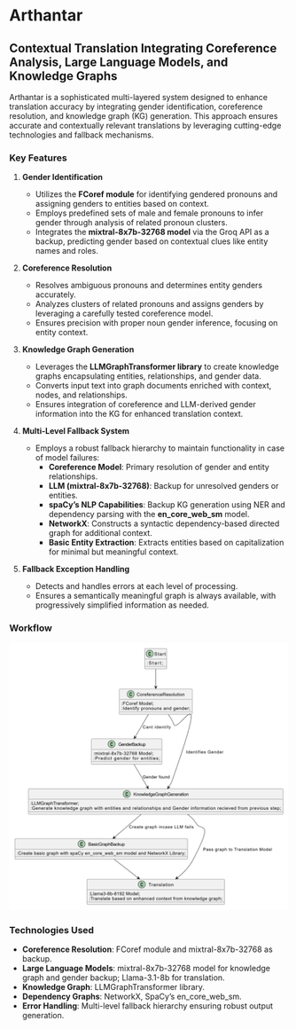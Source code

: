 # Arthantar

## Contextual Translation Integrating Coreference Analysis, Large Language Models, and Knowledge Graphs

Arthantar is a sophisticated multi-layered system designed to enhance translation accuracy by integrating gender identification, coreference resolution, and knowledge graph (KG) generation. This approach ensures accurate and contextually relevant translations by leveraging cutting-edge technologies and fallback mechanisms.

### Key Features

1. **Gender Identification**
   - Utilizes the **FCoref module** for identifying gendered pronouns and assigning genders to entities based on context.
   - Employs predefined sets of male and female pronouns to infer gender through analysis of related pronoun clusters.
   - Integrates the **mixtral-8x7b-32768 model** via the Groq API as a backup, predicting gender based on contextual clues like entity names and roles.

2. **Coreference Resolution**
   - Resolves ambiguous pronouns and determines entity genders accurately.
   - Analyzes clusters of related pronouns and assigns genders by leveraging a carefully tested coreference model.
   - Ensures precision with proper noun gender inference, focusing on entity context.

3. **Knowledge Graph Generation**
   - Leverages the **LLMGraphTransformer library** to create knowledge graphs encapsulating entities, relationships, and gender data.
   - Converts input text into graph documents enriched with context, nodes, and relationships.
   - Ensures integration of coreference and LLM-derived gender information into the KG for enhanced translation context.

4. **Multi-Level Fallback System**
   - Employs a robust fallback hierarchy to maintain functionality in case of model failures:
     - **Coreference Model**: Primary resolution of gender and entity relationships.
     - **LLM (mixtral-8x7b-32768)**: Backup for unresolved genders or entities.
     - **spaCy’s NLP Capabilities**: Backup KG generation using NER and dependency parsing with the **en_core_web_sm** model.
     - **NetworkX**: Constructs a syntactic dependency-based directed graph for additional context.
     - **Basic Entity Extraction**: Extracts entities based on capitalization for minimal but meaningful context.

5. **Fallback Exception Handling**
   - Detects and handles errors at each level of processing.
   - Ensures a semantically meaningful graph is always available, with progressively simplified information as needed.

### Workflow

![Workflow Diagram](images/workflow.png)

### Technologies Used

- **Coreference Resolution**: FCoref module and mixtral-8x7b-32768 as backup.
- **Large Language Models**: mixtral-8x7b-32768 model for knowledge graph and gender backup; Llama-3.1-8b for translation.
- **Knowledge Graph**: LLMGraphTransformer library.
- **Dependency Graphs**: NetworkX, SpaCy’s en_core_web_sm.
- **Error Handling**: Multi-level fallback hierarchy ensuring robust output generation.


